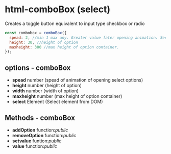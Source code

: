 # html-comboBox (select)

Creates a toggle button equivalent to input type checkbox or radio

```javascript
const combobox = comboBox({
  spead: 2, //min 1 max any. Greater value fater opening animation. See in demo
  height: 30, //height of option
  maxheight: 300 //max height of option container.
});
```

## options - comboBox

* **spead** number (spead of animation of opening select options)
* **height** number (height of option)
* **width** number (width of option)
* **maxheight** number (max height of option container)
* **select** Element (Select element from DOM)

## Methods - comboBox

* **addOption** function:*public*
* **removeOption** function:*public*
* **setvalue** funtion:*public*
* **value** function:*public*
